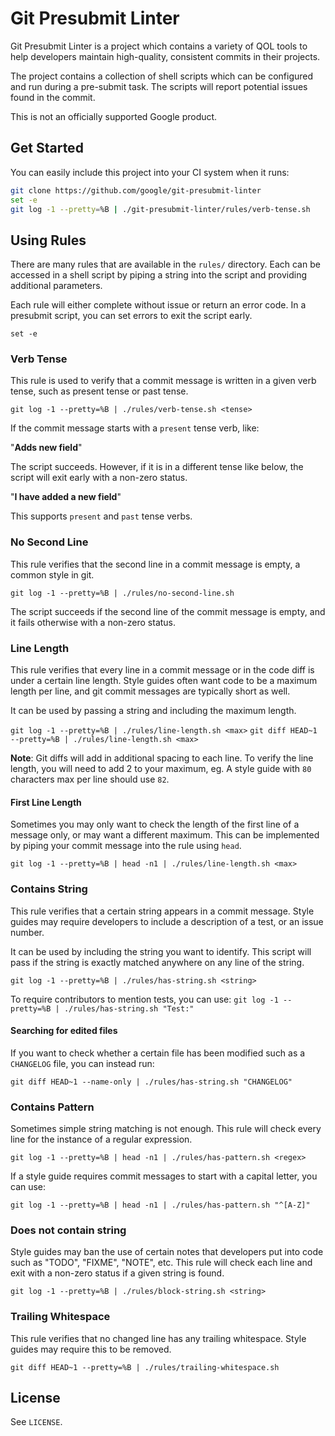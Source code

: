 # Git Presubmit Linter
Git Presubmit Linter is a project which contains a variety of QOL tools
to help developers maintain high-quality, consistent commits in
their projects.

The project contains a collection of shell scripts which can be
configured and run during a pre-submit task. The scripts will report
potential issues found in the commit.

This is not an officially supported Google product.

## Get Started
You can easily include this project into your CI system when
it runs:

```bash
git clone https://github.com/google/git-presubmit-linter
set -e
git log -1 --pretty=%B | ./git-presubmit-linter/rules/verb-tense.sh
```

## Using Rules
There are many rules that are available in the `rules/` directory.
Each can be accessed in a shell script by piping a string into the
script and providing additional parameters.

Each rule will either complete without issue or return an error
code. In a presubmit script, you can set errors to exit the
script early.

`set -e`

### Verb Tense
This rule is used to verify that a commit message is written in a
given verb tense, such as present tense or past tense.

`git log -1 --pretty=%B | ./rules/verb-tense.sh <tense>`

If the commit message starts with a `present` tense verb, like:

"**Adds new field**"

The script succeeds. However, if it is in a different tense like below,
the script will exit early with a non-zero status.

"**I have added a new field**"

This supports `present` and `past` tense verbs.

### No Second Line
This rule verifies that the second line in a commit message is
empty, a common style in git.

`git log -1 --pretty=%B | ./rules/no-second-line.sh`

The script succeeds if the second line of the commit message is
empty, and it fails otherwise with a non-zero status.

### Line Length
This rule verifies that every line in a commit message or in the
code diff is under a certain line length. Style guides often
want code to be a maximum length per line, and git commit
messages are typically short as well.

It can be used by passing a string and including the maximum
length.

`git log -1 --pretty=%B | ./rules/line-length.sh <max>`
`git diff HEAD~1 --pretty=%B | ./rules/line-length.sh <max>`

**Note**: Git diffs will add in additional spacing to each line.
To verify the line length, you will need to add 2 to your maximum,
eg. A style guide with `80` characters max per line should use `82`.

#### First Line Length
Sometimes you may only want to check the length of the first line of
a message only, or may want a different maximum. This can be implemented
by piping your commit message into the rule using `head`.

`git log -1 --pretty=%B | head -n1 | ./rules/line-length.sh <max>`

### Contains String
This rule verifies that a certain string appears in a commit message.
Style guides may require developers to include a description of a test,
or an issue number.

It can be used by including the string you want to identify. This script
will pass if the string is exactly matched anywhere on any line of the
string.

`git log -1 --pretty=%B | ./rules/has-string.sh <string>`

To require contributors to mention tests, you can use:
`git log -1 --pretty=%B | ./rules/has-string.sh "Test:"`

#### Searching for edited files
If you want to check whether a certain file has been modified such as a
`CHANGELOG` file, you can instead run:

`git diff HEAD~1 --name-only | ./rules/has-string.sh "CHANGELOG"`

### Contains Pattern
Sometimes simple string matching is not enough. This rule will check
every line for the instance of a regular expression. 

`git log -1 --pretty=%B | head -n1 | ./rules/has-pattern.sh <regex>`

If a style guide requires commit messages to start with a capital
letter, you can use:

`git log -1 --pretty=%B | head -n1 | ./rules/has-pattern.sh "^[A-Z]"`

### Does not contain string
Style guides may ban the use of certain notes that developers put into
code such as "TODO", "FIXME", "NOTE", etc. This rule will check each line
and exit with a non-zero status if a given string is found.

`git log -1 --pretty=%B | ./rules/block-string.sh <string>`

### Trailing Whitespace
This rule verifies that no changed line has any trailing whitespace.
Style guides may require this to be removed.

`git diff HEAD~1 --pretty=%B | ./rules/trailing-whitespace.sh`

## License
See `LICENSE`.